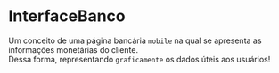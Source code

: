 # InterfaceBanco
Um conceito de uma página bancária
``` mobile ```
na qual se apresenta as informações monetárias 
do cliente.  
Dessa forma, representando ```graficamente```
os dados úteis aos usuários!

